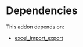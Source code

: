 # Dependencies

This addon depends on:

- [excel_import_export](https://github.com/bringout/oca-technical)
